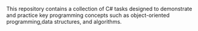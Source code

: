 This repository contains a collection of C# tasks designed to demonstrate and practice key programming concepts such as object-oriented programming,data structures, and algorithms.
